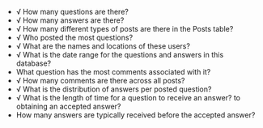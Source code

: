 + √ How many questions are there?
+ √ How many answers are there?
+ √ How many different types of posts are there in the Posts table?
+ √ Who posted the most questions?
+ √ What are the names and locations of these users?
+ √ What is the date range for the questions and answers in this database?
+ What question has the most comments associated with it?
+ √ How many comments are there across all posts?
+ √ What is the distribution of answers per posted question?
+ √ What is the length of time for a question to receive an answer?  to obtaining an accepted answer?
+ How many answers are typically received before the accepted answer?
